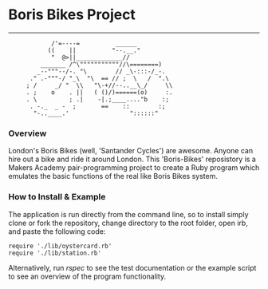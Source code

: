 # Boris Bikes Project
----------

```
            /'=----=          ______
           ((    ||          "--.__."
            "  @>||_____________//
         _______ /^\"""""""""""//\========)
        _--"""--/-. "\        // _\-:::-/_-.
      ." .-"""-/ "_\  "\  == // ;  \   /  ".\
     ; /     _/ "  \\   "\-+//--..__\_/     \\
     . ;    o    . ||   ( ()/)======(o)     :.
     . \         ; .|    -|.;____...."b    :;
      . -._  _ -  ;       ==    ::        :;
       "-..____.'                 "::::::"
```

### Overview

London's Boris Bikes (well, 'Santander Cycles') are awesome. Anyone can hire out a bike and ride it around London. This 'Boris-Bikes' reposistory is a Makers Academy pair-programming project to create a Ruby program which emulates the basic functions of the real like Boris Bikes system.

### How to Install & Example

The application is run directly from the command line, so to install simply clone or fork the repository, change directory to the root folder, open irb, and paste the following code:
```
require './lib/oystercard.rb'
require './lib/station.rb'
```
Alternatively, run *rspec* to see the test documentation or the example script to see an overview of the program functionality.
